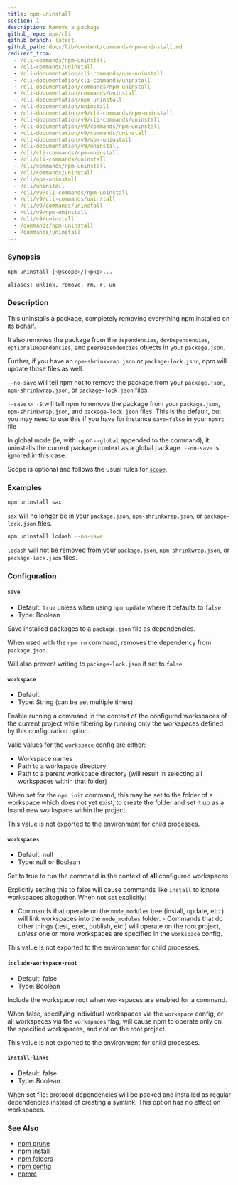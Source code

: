 ```yaml
---
title: npm-uninstall
section: 1
description: Remove a package
github_repo: npm/cli
github_branch: latest
github_path: docs/lib/content/commands/npm-uninstall.md
redirect_from:
  - /cli-commands/npm-uninstall
  - /cli-commands/uninstall
  - /cli-documentation/cli-commands/npm-uninstall
  - /cli-documentation/cli-commands/uninstall
  - /cli-documentation/commands/npm-uninstall
  - /cli-documentation/commands/uninstall
  - /cli-documentation/npm-uninstall
  - /cli-documentation/uninstall
  - /cli-documentation/v9/cli-commands/npm-uninstall
  - /cli-documentation/v9/cli-commands/uninstall
  - /cli-documentation/v9/commands/npm-uninstall
  - /cli-documentation/v9/commands/uninstall
  - /cli-documentation/v9/npm-uninstall
  - /cli-documentation/v9/uninstall
  - /cli/cli-commands/npm-uninstall
  - /cli/cli-commands/uninstall
  - /cli/commands/npm-uninstall
  - /cli/commands/uninstall
  - /cli/npm-uninstall
  - /cli/uninstall
  - /cli/v9/cli-commands/npm-uninstall
  - /cli/v9/cli-commands/uninstall
  - /cli/v9/commands/uninstall
  - /cli/v9/npm-uninstall
  - /cli/v9/uninstall
  - /commands/npm-uninstall
  - /commands/uninstall
---
```


### Synopsis

```bash
npm uninstall [<@scope>/]<pkg>...

aliases: unlink, remove, rm, r, un
```

### Description

This uninstalls a package, completely removing everything npm installed
on its behalf.

It also removes the package from the `dependencies`, `devDependencies`,
`optionalDependencies`, and `peerDependencies` objects in your
`package.json`.

Further, if you have an `npm-shrinkwrap.json` or `package-lock.json`, npm
will update those files as well.

`--no-save` will tell npm not to remove the package from your
`package.json`, `npm-shrinkwrap.json`, or `package-lock.json` files.

`--save` or `-S` will tell npm to remove the package from your
`package.json`, `npm-shrinkwrap.json`, and `package-lock.json` files.
This is the default, but you may need to use this if you have for
instance `save=false` in your `npmrc` file

In global mode (ie, with `-g` or `--global` appended to the command),
it uninstalls the current package context as a global package.
`--no-save` is ignored in this case.

Scope is optional and follows the usual rules for [`scope`](/cli/v9/using-npm/scope).

### Examples

```bash
npm uninstall sax
```

`sax` will no longer be in your `package.json`, `npm-shrinkwrap.json`, or
`package-lock.json` files.

```bash
npm uninstall lodash --no-save
```

`lodash` will not be removed from your `package.json`,
`npm-shrinkwrap.json`, or `package-lock.json` files.

### Configuration

#### `save`

* Default: `true` unless when using `npm update` where it defaults to `false`
* Type: Boolean

Save installed packages to a `package.json` file as dependencies.

When used with the `npm rm` command, removes the dependency from
`package.json`.

Will also prevent writing to `package-lock.json` if set to `false`.

#### `workspace`

* Default:
* Type: String (can be set multiple times)

Enable running a command in the context of the configured workspaces of the
current project while filtering by running only the workspaces defined by
this configuration option.

Valid values for the `workspace` config are either:

* Workspace names
* Path to a workspace directory
* Path to a parent workspace directory (will result in selecting all
  workspaces within that folder)

When set for the `npm init` command, this may be set to the folder of a
workspace which does not yet exist, to create the folder and set it up as a
brand new workspace within the project.

This value is not exported to the environment for child processes.

#### `workspaces`

* Default: null
* Type: null or Boolean

Set to true to run the command in the context of **all** configured
workspaces.

Explicitly setting this to false will cause commands like `install` to
ignore workspaces altogether. When not set explicitly:

- Commands that operate on the `node_modules` tree (install, update, etc.)
will link workspaces into the `node_modules` folder. - Commands that do
other things (test, exec, publish, etc.) will operate on the root project,
_unless_ one or more workspaces are specified in the `workspace` config.

This value is not exported to the environment for child processes.

#### `include-workspace-root`

* Default: false
* Type: Boolean

Include the workspace root when workspaces are enabled for a command.

When false, specifying individual workspaces via the `workspace` config, or
all workspaces via the `workspaces` flag, will cause npm to operate only on
the specified workspaces, and not on the root project.

This value is not exported to the environment for child processes.

#### `install-links`

* Default: false
* Type: Boolean

When set file: protocol dependencies will be packed and installed as regular
dependencies instead of creating a symlink. This option has no effect on
workspaces.

### See Also

* [npm prune](/cli/v9/commands/npm-prune)
* [npm install](/cli/v9/commands/npm-install)
* [npm folders](/cli/v9/configuring-npm/folders)
* [npm config](/cli/v9/commands/npm-config)
* [npmrc](/cli/v9/configuring-npm/npmrc)
